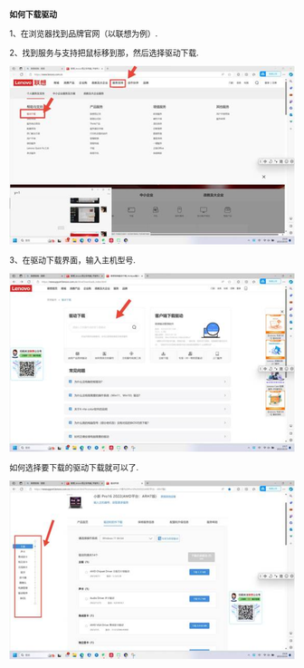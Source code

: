 **如何下载驱动**

1、在浏览器找到品牌官网（以联想为例）.

2、找到服务与支持把鼠标移到那，然后选择驱动下载.

![img](./assets/clip_image002-1712304063952-1.jpg)

3、在驱动下载界面，输入主机型号.

![img](./assets/clip_image004-1712304063952-2.jpg)

如何选择要下载的驱动下载就可以了.

![img](./assets/clip_image006-1712304063952-3.jpg)

 